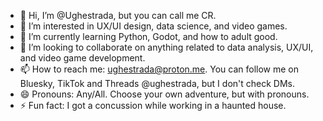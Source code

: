- 👋 Hi, I’m @Ughestrada, but you can call me CR.
- 👀 I’m interested in UX/UI design, data science, and video games.
- 🌱 I’m currently learning Python, Godot, and how to adult good.
- 💞️ I’m looking to collaborate on anything related to data analysis, UX/UI, and video game development.
- 📫 How to reach me: ughestrada@proton.me. You can follow me on Bluesky, TikTok and Threads @ughestrada, but I don't check DMs.
- 😄 Pronouns: Any/All. Choose your own adventure, but with pronouns.
- ⚡ Fun fact: I got a concussion while working in a haunted house.

<!---
Ughestrada/Ughestrada is a ✨ special ✨ repository because its `README.md` (this file) appears on your GitHub profile.
You can click the Preview link to take a look at your changes.
--->
